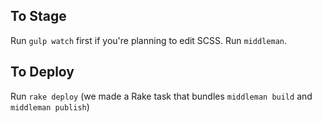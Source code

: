 ## To Stage

Run `gulp watch` first if you're planning to edit SCSS.
Run `middleman`.

## To Deploy

Run `rake deploy` (we made a Rake task that bundles `middleman build` and `middleman publish`)
